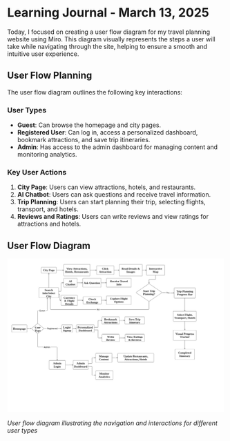 # Learning Journal - March 13, 2025

Today, I focused on creating a user flow diagram for my travel planning website using Miro. This diagram visually represents the steps a user will take while navigating through the site, helping to ensure a smooth and intuitive user experience.

## User Flow Planning

The user flow diagram outlines the following key interactions:

### User Types

- **Guest**: Can browse the homepage and city pages.
- **Registered User**: Can log in, access a personalized dashboard, bookmark attractions, and save trip itineraries.
- **Admin**: Has access to the admin dashboard for managing content and monitoring analytics.

### Key User Actions

1. **City Page**: Users can view attractions, hotels, and restaurants.
2. **AI Chatbot**: Users can ask questions and receive travel information.
3. **Trip Planning**: Users can start planning their trip, selecting flights, transport, and hotels.
4. **Reviews and Ratings**: Users can write reviews and view ratings for attractions and hotels.

## User Flow Diagram

![User Flow Diagram](/images/KosovaTravelGuide-User_Flow.jpg)

_User flow diagram illustrating the navigation and interactions for different user types_
